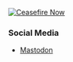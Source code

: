 [![Ceasefire Now](https://badge.techforpalestine.org/default)](https://techforpalestine.org/learn-more)

### Social Media
- [Mastodon](https://mastodon.sdf.org/@pxplowsound)
